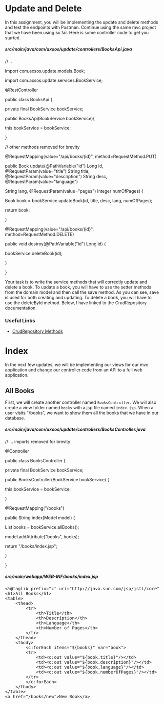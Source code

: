 <div class="module_description active_lesson_with_video ">
									
            
<h1>Update and Delete</h1>  
<p>In this assignment, you will be implementing the update and delete methods and test the endpoints with Postman. Continue using the same mvc project that we have been using so far. Here is some controller code to get you started.</p>
<h5 id="srcmainjavacomcodingdojobookscontrollersbooks.java-1">src/main/java/com/axsos/update/controllers/BooksApi.java</h5>

// ..
<p>import com.axsos.update.models.Book;</p>
<p>import com.axsos.update.services.BookService;</p>
<p>@RestController</p>
<p>public class BooksApi {</p>
<p>    private final BookService bookService;</p>
<p>    public BooksApi(BookService bookService){</p>
<p>        this.bookService = bookService;</p>
<p>    }</p>
<p>    // other methods removed for brevity</p>
<p>    @RequestMapping(value="/api/books/{id}", method=RequestMethod.PUT)</p>
<p>    public Book update(@PathVariable("id") Long id, @RequestParam(value="title") String title, @RequestParam(value="description") String desc, @RequestParam(value="language")</p> <p>String lang, @RequestParam(value="pages") Integer numOfPages) {</p>
<p>        Book book = bookService.updateBook(id, title, desc, lang, numOfPages);</p>
<p>        return book;</p>
<p>    }</p>
<p>    </p>
<p>    @RequestMapping(value="/api/books/{id}", method=RequestMethod.DELETE)</p>
<p>    public void destroy(@PathVariable("id") Long id) {</p>
<p>        bookService.deleteBook(id);</p>
<p>    }</p>
<p>}</p>

<p>Your task is to write the service methods that will correctly update and delete a book. To update a book, you will have to use the setter methods from the domain model and then call the <span>save</span> method. As you can see, <span>save</span> is used for both creating and updating. To delete a book, you will have to use the <span>deleteById</span> method. Below, I have linked to the <span>CrudRepository</span> documentation.
</p>
<div>
    <h3 id="useful-links">Useful Links</h3>
	<ul>
        <li><a href="https://docs.spring.io/spring-data/commons/docs/current/api/org/springframework/data/repository/CrudRepository.html" target="_blank">CrudRepository Methods</a></li>
    </ul>
</div>

<div class="module_description active_lesson active_lesson_with_video ">
									
            
            
            
<h1>Index</h1>
<p>In the next few updates, we will be implementing our views for our mvc application and change our controller code from an API to a full web application.</p>
<h2>All Books</h2>
<p>First, we will create another controller named <code>BooksController</code>. We will also create a view folder named <code>books</code> with a jsp file named <code>index.jsp</code>. When a user visits "/books", we want to show them all the books that we have in our database.</p>
<h5>src/main/java/com/axsos/update/controllers/BooksController.java</h5>
<p>// ... imports removed for brevity</p>
<p>@Controller</p>
<p>public class BooksController {</p>
<p>    private final BookService bookService;</p>
<p>    </p>
<p>    public BooksController(BookService bookService) {</p>
<p>        this.bookService = bookService;</p>
<p>    }</p>
<p>    </p>
<p>    @RequestMapping("/books")</p>
<p>    public String index(Model model) {</p>
<p>        List<Book> books = bookService.allBooks();</p>
<p>        model.addAttribute("books", books);</p>
<p>        return "/books/index.jsp";</p>
<p>    }</p>
<p>}</p>
<h5>src/main/webapp/WEB-INF/books/index.jsp</h5>
<pre class="">&lt;%@taglib prefix="c" uri="http://java.sun.com/jsp/jstl/core"%&gt;    
&lt;h1&gt;All Books&lt;/h1&gt;
&lt;table&gt;
    &lt;thead&gt;
        &lt;tr&gt;
            &lt;th&gt;Title&lt;/th&gt;
            &lt;th&gt;Description&lt;/th&gt;
            &lt;th&gt;Language&lt;/th&gt;
            &lt;th&gt;Number of Pages&lt;/th&gt;
        &lt;/tr&gt;
    &lt;/thead&gt;
    &lt;tbody&gt;
        &lt;c:forEach items="${books}" var="book"&gt;
        &lt;tr&gt;
            &lt;td&gt;&lt;c:out value="${book.title}"/&gt;&lt;/td&gt;
            &lt;td&gt;&lt;c:out value="${book.description}"/&gt;&lt;/td&gt;
            &lt;td&gt;&lt;c:out value="${book.language}"/&gt;&lt;/td&gt;
            &lt;td&gt;&lt;c:out value="${book.numberOfPages}"/&gt;&lt;/td&gt;
        &lt;/tr&gt;
        &lt;/c:forEach&gt;
    &lt;/tbody&gt;
&lt;/table&gt;
&lt;a href="/books/new"&gt;New Book&lt;/a&gt;
</pre>
<p> <br> <br> </p>
        
        
        									
